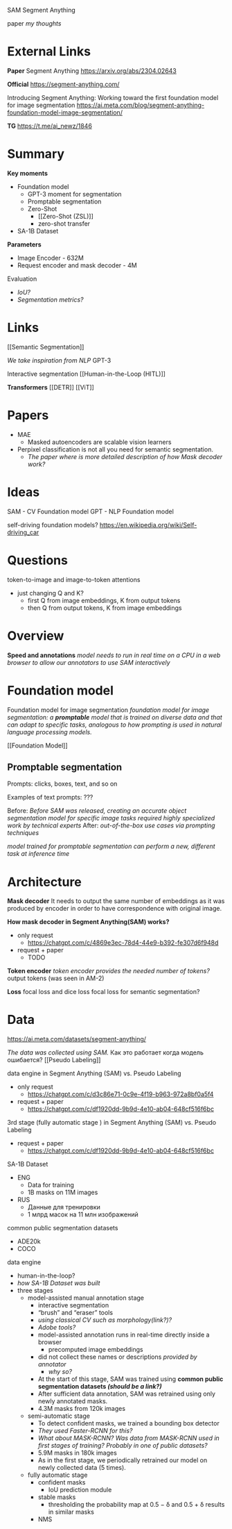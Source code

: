 
SAM
Segment Anything

paper
*my thoughts*

# External Links

**Paper**
Segment Anything
https://arxiv.org/abs/2304.02643

**Official**
https://segment-anything.com/

Introducing Segment Anything: Working toward the first foundation model for image segmentation
https://ai.meta.com/blog/segment-anything-foundation-model-image-segmentation/

**TG**
https://t.me/ai_newz/1846


# Summary

**Key moments**
- Foundation model
	- GPT-3 moment for segmentation
	- Promptable segmentation
	- Zero-Shot
		- [[Zero-Shot (ZSL)]]
		- zero-shot transfer
- SA-1B Dataset

**Parameters**
- Image Encoder - 632M
- Request encoder and mask decoder - 4M

Evaluation
- *IoU?*
- *Segmentation metrics?*

# Links

[[Semantic Segmentation]]


*We take inspiration from NLP*
GPT-3

Interactive segmentation
[[Human-in-the-Loop (HITL)]]

**Transformers**
[[DETR]]
[[ViT]]

# Papers

- MAE
	- Masked autoencoders are scalable vision learners
- Perpixel classification is not all you need for semantic segmentation.
	- *The paper where is more detailed description of how Mask decoder work?*

# Ideas

SAM - CV Foundation model
GPT - NLP Foundation model

self-driving foundation models?
https://en.wikipedia.org/wiki/Self-driving_car

# Questions

token-to-image and image-to-token attentions
- just changing Q and K?
	- first Q from image embeddings, K from output tokens
	- then Q from output tokens, K from image embeddings


# Overview

**Speed and annotations**
*model needs to run in real time on a CPU in a web browser to allow our annotators to use SAM interactively*

# Foundation model

Foundation model for image segmentation
*foundation model for image segmentation: a **promptable** model that is trained on diverse data and that can adapt to specific tasks, analogous to how prompting is used in natural language processing models.*

[[Foundation Model]]

## Promptable segmentation

Prompts: clicks, boxes, text, and so on

Examples of text prompts:
???

Before:
*Before SAM was released, creating an accurate object segmentation model for specific image tasks required highly specialized work by technical experts*
After:
*out-of-the-box use cases via prompting techniques*

*model trained for promptable segmentation can perform a new, different task at inference time*

# Architecture


**Mask decoder**
It needs to output the same number of embeddings as it was produced by encoder in order to have correspondence with original image.

**How mask decoder in Segment Anything(SAM) works?**
- only request
	- https://chatgpt.com/c/4869e3ec-78d4-44e9-b392-fe307d6f948d
- request + paper
	- TODO

**Token encoder**
*token encoder provides the needed number of tokens?*
output tokens (was seen in AM-2)

**Loss**
focal loss and dice loss
focal loss for semantic segmentation?

# Data

https://ai.meta.com/datasets/segment-anything/

*The data was collected using SAM.*
Как это работает когда модель ошибается?
[[Pseudo Labeling]]


data engine in Segment Anything (SAM) vs. Pseudo Labeling
- only request
	- https://chatgpt.com/c/d3c86e71-0c9e-4f19-b963-972a8bf0a5f4
- request + paper
	- https://chatgpt.com/c/df1920dd-9b9d-4e10-ab04-648cf516f6bc

3rd stage (fully automatic stage ) in Segment Anything (SAM) vs. Pseudo Labeling
- request + paper
	- https://chatgpt.com/c/df1920dd-9b9d-4e10-ab04-648cf516f6bc


SA-1B Dataset
- ENG
	- Data for training
	- 1B masks on 11M images
- RUS
	- Данные для тренировки
	- 1 млрд масок на 11 млн изображений

common public segmentation datasets
- ADE20k
- COCO

data engine
- human-in-the-loop?
- *how SA-1B Dataset was built*
- three stages
	- model-assisted manual annotation stage
		- interactive segmentation
		- “brush” and “eraser” tools
		- *using classical CV such as morphology(link?)?*
		- *Adobe tools?*
		- model-assisted annotation runs in real-time directly inside a browser
			- precomputed image embeddings
		- did not collect these names or descriptions *provided by annotator*
			- *why so?*
		- At the start of this stage, SAM was trained using **common public segmentation datasets *(should be a link?)***
		- After sufficient data annotation, SAM was retrained using only newly annotated masks.
		- 4.3M masks from 120k images
	- semi-automatic stage
		- To detect confident masks, we trained a bounding box detector
		- *They used Faster-RCNN for this?*
		- *What about MASK-RCNN? Was data from MASK-RCNN used in first stages of training? Probably in one of public datasets?*
		- 5.9M masks in 180k images
		- As in the first stage, we periodically retrained our model on newly collected data (5 times).
	- fully automatic stage
		- confident masks
			- IoU prediction module
		- stable masks
			- thresholding the probability map at 0.5 − δ and 0.5 + δ results in similar masks
		- NMS